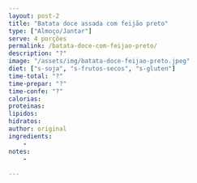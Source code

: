```yaml
---
layout: post-2
title: "Batata doce assada com feijão preto"
type: ["Almoço/Jantar"]
serve: 4 porções
permalink: /batata-doce-com-feijao-preto/
description: "?"
image: "/assets/img/batata-doce-feijao-preto.jpeg"
diet: ["s-soja", "s-frutos-secos", "s-gluten"]
time-total: "?"
time-prepar: "?"
time-confe: "?"
calorias:
proteinas:
lipidos:
hidratos:
author: original
ingredients:
    -
notes:
    -
    
---
```


